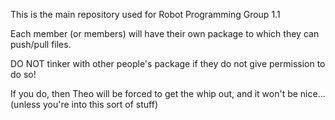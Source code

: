 This is the main repository used for Robot Programming Group 1.1

Each member (or members) will have their own package to which they can push/pull files.

DO NOT tinker with other people's package if they do not give permission to do so!

If you do, then Theo will be forced to get the whip out, and it won't be nice... (unless you're into this sort of stuff)